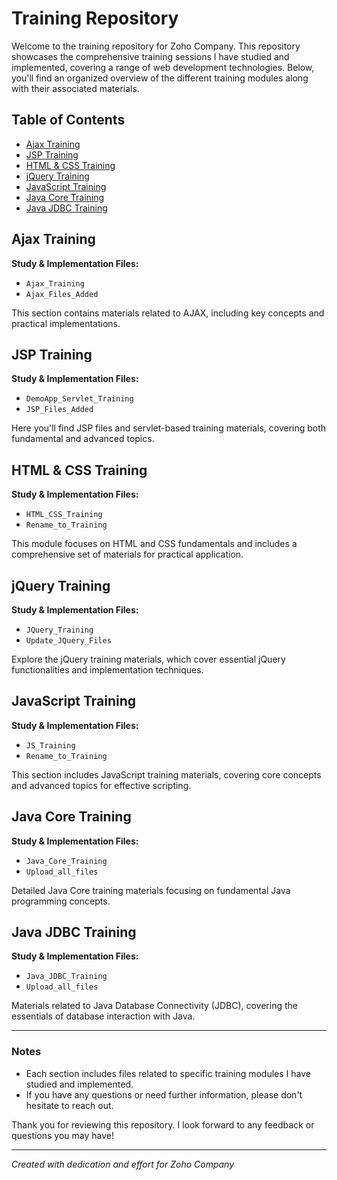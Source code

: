 # Training Repository

Welcome to the training repository for Zoho Company. This repository showcases the comprehensive training sessions I have studied and implemented, covering a range of web development technologies. Below, you'll find an organized overview of the different training modules along with their associated materials.

## Table of Contents

- [Ajax Training](#ajax-training)
- [JSP Training](#jsp-training)
- [HTML & CSS Training](#html--css-training)
- [jQuery Training](#jquery-training)
- [JavaScript Training](#javascript-training)
- [Java Core Training](#java-core-training)
- [Java JDBC Training](#java-jdbc-training)

## Ajax Training

**Study & Implementation Files:**

- `Ajax_Training`
- `Ajax_Files_Added`

This section contains materials related to AJAX, including key concepts and practical implementations.

## JSP Training

**Study & Implementation Files:**

- `DemoApp_Servlet_Training`
- `JSP_Files_Added`

Here you'll find JSP files and servlet-based training materials, covering both fundamental and advanced topics.

## HTML & CSS Training

**Study & Implementation Files:**

- `HTML_CSS_Training`
- `Rename_to_Training`

This module focuses on HTML and CSS fundamentals and includes a comprehensive set of materials for practical application.

## jQuery Training

**Study & Implementation Files:**

- `JQuery_Training`
- `Update_JQuery_Files`

Explore the jQuery training materials, which cover essential jQuery functionalities and implementation techniques.

## JavaScript Training

**Study & Implementation Files:**

- `JS_Training`
- `Rename_to_Training`

This section includes JavaScript training materials, covering core concepts and advanced topics for effective scripting.

## Java Core Training

**Study & Implementation Files:**

- `Java_Core_Training`
- `Upload_all_files`

Detailed Java Core training materials focusing on fundamental Java programming concepts.

## Java JDBC Training

**Study & Implementation Files:**

- `Java_JDBC_Training`
- `Upload_all_files`

Materials related to Java Database Connectivity (JDBC), covering the essentials of database interaction with Java.

---

### Notes

- Each section includes files related to specific training modules I have studied and implemented.
- If you have any questions or need further information, please don't hesitate to reach out.

Thank you for reviewing this repository. I look forward to any feedback or questions you may have!

---

*Created with dedication and effort for Zoho Company*

